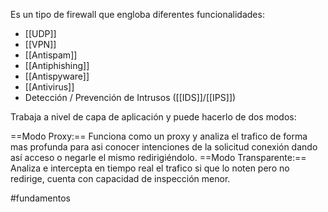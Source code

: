 Es un tipo de firewall que engloba diferentes funcionalidades:

- [[UDP]]
- [[VPN]]
- [[Antispam]]
- [[Antiphishing]]
- [[Antispyware]]
- [[Antivirus]]
- Detección / Prevención de Intrusos ([[IDS]]/[[IPS]])

Trabaja a nivel de capa de aplicación y puede hacerlo de dos modos:

==Modo Proxy:== Funciona como un proxy y analiza el trafico de forma mas profunda para asi conocer intenciones de la solicitud conexión dando así acceso o negarle el mismo redirigiéndolo. 
==Modo Transparente:== Analiza e intercepta en tiempo real el trafico si que lo noten pero no redirige, cuenta con capacidad de inspección menor.

#fundamentos 

